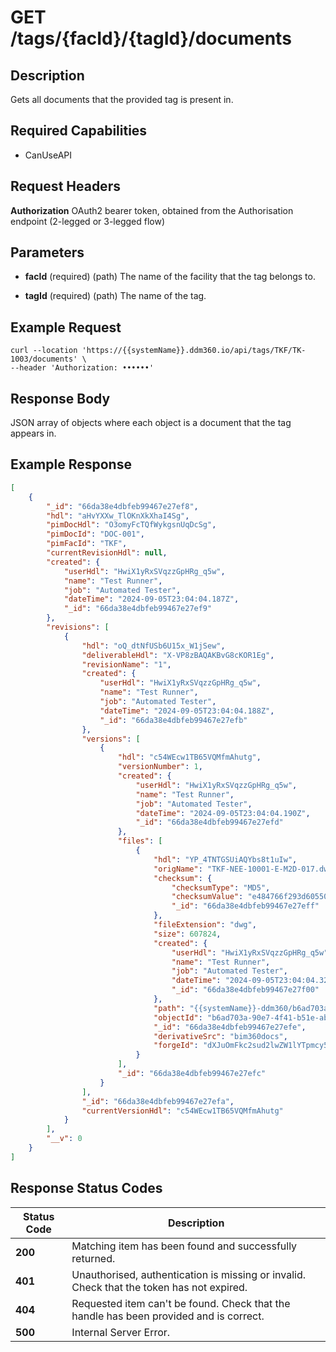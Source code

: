 # GET /tags/{facId}/{tagId}/documents

## Description
Gets all documents that the provided tag is present in.

## Required Capabilities
* CanUseAPI

## Request Headers

**Authorization** OAuth2 bearer token, obtained from the Authorisation endpoint (2-legged or 3-legged flow)

## Parameters
* **facId** (required) (path) The name of the facility that the tag belongs to.

* **tagId** (required) (path) The name of the tag.


## Example Request
```
curl --location 'https://{{systemName}}.ddm360.io/api/tags/TKF/TK-1003/documents' \
--header 'Authorization: ••••••'
```

## Response Body
JSON array of objects where each object is a document that the tag appears in.

## Example Response
```JSON
[
    {
        "_id": "66da38e4dbfeb99467e27ef8",
        "hdl": "aHvYXXw_TlOKnXkXhaI4Sg",
        "pimDocHdl": "O3omyFcTQfWykgsnUqDcSg",
        "pimDocId": "DOC-001",
        "pimFacId": "TKF",
        "currentRevisionHdl": null,
        "created": {
            "userHdl": "HwiX1yRxSVqzzGpHRg_q5w",
            "name": "Test Runner",
            "job": "Automated Tester",
            "dateTime": "2024-09-05T23:04:04.187Z",
            "_id": "66da38e4dbfeb99467e27ef9"
        },
        "revisions": [
            {
                "hdl": "oQ_dtNfUSb6U15x_W1jSew",
                "deliverableHdl": "X-VP8zBAQAKBvG8cKOR1Eg",
                "revisionName": "1",
                "created": {
                    "userHdl": "HwiX1yRxSVqzzGpHRg_q5w",
                    "name": "Test Runner",
                    "job": "Automated Tester",
                    "dateTime": "2024-09-05T23:04:04.188Z",
                    "_id": "66da38e4dbfeb99467e27efb"
                },
                "versions": [
                    {
                        "hdl": "c54WEcw1TB65VQMfmAhutg",
                        "versionNumber": 1,
                        "created": {
                            "userHdl": "HwiX1yRxSVqzzGpHRg_q5w",
                            "name": "Test Runner",
                            "job": "Automated Tester",
                            "dateTime": "2024-09-05T23:04:04.190Z",
                            "_id": "66da38e4dbfeb99467e27efd"
                        },
                        "files": [
                            {
                                "hdl": "YP_4TNTGSUiAQYbs8t1uIw",
                                "origName": "TKF-NEE-10001-E-M2D-017.dwg",
                                "checksum": {
                                    "checksumType": "MD5",
                                    "checksumValue": "e484766f293d60550a050d7e57763dd7",
                                    "_id": "66da38e4dbfeb99467e27eff"
                                },
                                "fileExtension": "dwg",
                                "size": 607824,
                                "created": {
                                    "userHdl": "HwiX1yRxSVqzzGpHRg_q5w",
                                    "name": "Test Runner",
                                    "job": "Automated Tester",
                                    "dateTime": "2024-09-05T23:04:04.326Z",
                                    "_id": "66da38e4dbfeb99467e27f00"
                                },
                                "path": "{{systemName}}-ddm360/b6ad703a-90e7-4f41-b51e-ab122e6aba98",
                                "objectId": "b6ad703a-90e7-4f41-b51e-ab122e6aba98",
                                "_id": "66da38e4dbfeb99467e27efe",
                                "derivativeSrc": "bim360docs",
                                "forgeId": "dXJuOmFkc2sud2lwZW1lYTpmcy5maWxlOnZmLnZkUl9RRmJSUmQ2cTl2TlRQanFJV2c_dmVyc2lvbj05"
                            }
                        ],
                        "_id": "66da38e4dbfeb99467e27efc"
                    }
                ],
                "_id": "66da38e4dbfeb99467e27efa",
                "currentVersionHdl": "c54WEcw1TB65VQMfmAhutg"
            }
        ],
        "__v": 0
    }
]
```

## Response Status Codes
| Status Code | Description |
| -------- | ------- |
**200** |Matching item has been found and successfully returned.
**401** |Unauthorised, authentication is missing or invalid. Check that the token has not expired.
**404** |Requested item can't be found. Check that the handle has been provided and is correct.
**500** |Internal Server Error.


